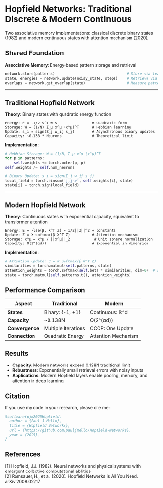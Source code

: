 # Hopfield Networks: Traditional Discrete & Modern Continuous

Two associative memory implementations: classical discrete binary states (1982) and modern continuous states with attention mechanism (2020).

## Shared Foundation
**Associative Memory**: Energy-based pattern storage and retrieval
```python
network.store(patterns)                                 # Store via learning rule
state, energies = network.update(noisy_state, steps)    # Retrieve via energy minimization
overlaps = network.get_overlap(state)                   # Measure pattern similarity
```

---

## Traditional Hopfield Network
**Theory**: Binary states with quadratic energy function
```
Energy: E = -1/2 s^T W s                # Quadratic form
Storage: W = (1/N) Σ_μ x^μ (x^μ)^T      # Hebbian learning  
Update: s_i = sign(Σ_j w_ij s_j)        # Asynchronous binary updates
Capacity: ~0.138 * Neurons              # Theoretical limit
```

**Implementation**:
```python
# Hebbian Storage: W = (1/N) Σ_μ x^μ (x^μ)^T
for p in patterns:
    self.weights += torch.outer(p, p)
self.weights /= self.num_neurons

# Binary Update: s_i = sign(Σ_j w_ij s_j)
local_field = torch.einsum('j,j->', self.weights[i], state)
state[i] = torch.sign(local_field)
```

---

## Modern Hopfield Network  
**Theory**: Continuous states with exponential capacity, equivalent to transformer attention
```
Energy: E = -lse(β, X^T Z) + 1/2||Z||^2 + constants
Update: Z = X softmax(β X^T Z)          # Attention mechanism
Storage: x^μ = x^μ / ||x^μ||_2           # Unit sphere normalization
Capacity: O(2^(αd))                     # Exponential in dimension
```

**Implementation**:
```python
# Attention update: Z = X softmax(β X^T Z) 
similarities = torch.matmul(self.patterns, state)
attention_weights = torch.softmax(self.beta * similarities, dim=0)  # softmax(β X^T Z)
state = torch.matmul(self.patterns.t(), attention_weights)
```

## Performance Comparison

| Aspect | Traditional         | Modern              |
|--------|---------------------|---------------------|
| **States** | Binary: {-1, +1}    | Continuous: ℝ^d     |
| **Capacity** | ~0.138N             | O(2^(αd))           |
| **Convergence** | Multiple Iterations | CCCP: One Update    |
| **Connection** | Quadratic Energy    | Attention Mechanism |


## Results
- **Capacity**: Modern networks exceed 0.138N traditional limit
- **Robustness**: Exponentially small retrieval errors with noisy inputs  
- **Applications**: Modern Hopfield layers enable pooling, memory, and attention in deep learning

## Citation

If you use my code in your research, please cite me:

```bibtex
@software{pjm2025Hopfield,
  author = {Paul J Mello},
  title = {Hopfield Networks},
  url = {https://github.com/pauljmello/Hopfield-Networks},
  year = {2025},
}
```

## References
[1] Hopfield, J.J. (1982). Neural networks and physical systems with emergent collective computational abilities  
[2] Ramsauer, H., et al. (2020). Hopfield Networks is All You Need. arXiv:2008.02217